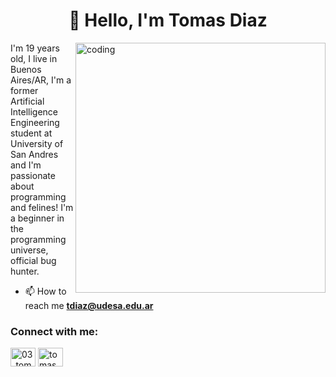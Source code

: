 <h1 align="center">👾 Hello, I'm Tomas Diaz</h1>
<img align="right" alt="coding" display=grid width="400" src="https://user-images.githubusercontent.com/55389276/140866485-8fb1c876-9a8f-4d6a-98dc-08c4981eaf70.gif">

I'm 19 years old, I live in Buenos Aires/AR, I'm a former Artificial Intelligence Engineering student at University of San Andres and I'm passionate about programming and felines! I'm a beginner in the programming universe, official bug hunter.
- 📫 How to reach me **tdiaz@udesa.edu.ar**

<h3 align="left">Connect with me:</h3>
<p align="left">
<a href="https://twitter.com/03_tomasdiaz" target="blank"><img align="center" src="https://raw.githubusercontent.com/rahuldkjain/github-profile-readme-generator/master/src/images/icons/Social/twitter.svg" alt="03_tomasdiaz" height="30" width="40" /></a>
<a href="https://linkedin.com/in/tomas diaz" target="blank"><img align="center" src="https://raw.githubusercontent.com/rahuldkjain/github-profile-readme-generator/master/src/images/icons/Social/linked-in-alt.svg" alt="tomas diaz" height="30" width="40" /></a>
</p>
